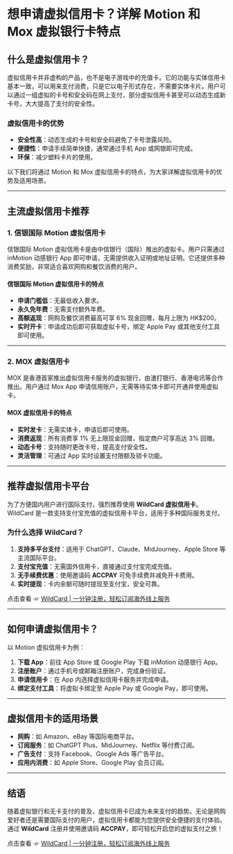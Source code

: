 # 想申请虚拟信用卡？详解 Motion 和 Mox 虚拟银行卡特点

## 什么是虚拟信用卡？

虚拟信用卡并非虚构的产品，也不是电子游戏中的充值卡。它的功能与实体信用卡基本一致，可以用来支付消费，只是它以电子形式存在，不需要实体卡片。用户可以通过一组虚拟的卡号和安全码在网上支付，部分虚拟信用卡甚至可以动态生成新卡号，大大提高了支付的安全性。

### 虚拟信用卡的优势

- **安全性高**：动态生成的卡号和安全码避免了卡号泄露风险。
- **便捷性**：申请手续简单快捷，通常通过手机 App 或网银即可完成。
- **环保**：减少塑料卡片的使用。

以下我们将通过 Motion 和 Mox 虚拟信用卡的特点，为大家详解虚拟信用卡的优势及适用场景。

---

## 主流虚拟信用卡推荐

### 1. 信银国际 Motion 虚拟信用卡

信银国际 Motion 虚拟信用卡是由中信银行（国际）推出的虚拟卡。用户只需通过 inMotion 动感银行 App 即可申请，无需提供收入证明或地址证明。它还提供多种消费奖励，非常适合喜欢网购和餐饮消费的用户。

#### 信银国际 Motion 虚拟信用卡的特点

- **申请门槛低**：无最低收入要求。
- **永久免年费**：无需支付额外年费。
- **高额返现**：网购及餐饮消费最高可享 6% 现金回赠，每月上限为 HK$200。
- **实时开卡**：申请成功后即可获取虚拟卡号，绑定 Apple Pay 或其他支付工具即可使用。

---

### 2. MOX 虚拟信用卡

MOX 是香港首家推出虚拟信用卡服务的虚拟银行，由渣打银行、香港电讯等合作推出。用户通过 Mox App 申请信用账户，无需等待实体卡即可开通并使用虚拟卡。

#### MOX 虚拟信用卡的特点

- **实时发卡**：无需实体卡，申请后即可使用。
- **消费返现**：所有消费享 1% 无上限现金回赠，指定商户可享高达 3% 回赠。
- **动态卡号**：支持随时更改卡号，提高支付安全性。
- **灵活管理**：可通过 App 实时设置支付限额及锁卡功能。

---

## 推荐虚拟信用卡平台

为了方便国内用户进行国际支付，强烈推荐使用 **WildCard 虚拟信用卡**。WildCard 是一款支持支付宝充值的虚拟信用卡平台，适用于多种国际服务支付。

### 为什么选择 WildCard？

1. **支持多平台支付**：适用于 ChatGPT、Claude、MidJourney、Apple Store 等主流国际平台。
2. **支付宝充值**：无需国外信用卡，直接通过支付宝完成充值。
3. **无手续费优惠**：使用邀请码 **ACCPAY** 可免手续费并减免开卡费用。
4. **实时提现**：卡内余额可随时提现至支付宝，安全可靠。

点击查看 ☞ [WildCard | 一分钟注册，轻松订阅海外线上服务](https://bit.ly/bewildcard)

---

## 如何申请虚拟信用卡？

以 Motion 虚拟信用卡为例：

1. **下载 App**：前往 App Store 或 Google Play 下载 inMotion 动感银行 App。
2. **注册账户**：通过手机号或邮箱注册账户，完成身份验证。
3. **申请信用卡**：在 App 内选择虚拟信用卡服务并完成申请。
4. **绑定支付工具**：将虚拟卡绑定至 Apple Pay 或 Google Pay，即可使用。

---

## 虚拟信用卡的适用场景

- **网购**：如 Amazon、eBay 等国际电商平台。
- **订阅服务**：如 ChatGPT Plus、MidJourney、Netflix 等付费订阅。
- **广告支付**：支持 Facebook、Google Ads 等广告平台。
- **应用内消费**：如 Apple Store、Google Play 会员订阅。

---

## 结语

随着虚拟银行和无卡支付的普及，虚拟信用卡已成为未来支付的趋势。无论是网购爱好者还是需要国际支付的用户，虚拟信用卡都能为您提供安全便捷的支付体验。通过 **WildCard** 注册并使用邀请码 **ACCPAY**，即可轻松开启您的虚拟支付之旅！

点击查看 ☞ [WildCard | 一分钟注册，轻松订阅海外线上服务](https://bit.ly/bewildcard)
